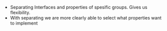 * Separating Interfaces and properties of spesific groups. Gives us flexibility.
* With separating we are more clearly able to select what properties want to implement